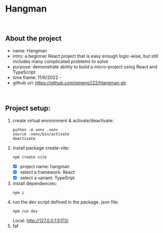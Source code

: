 # Hangman

<br>

## About the project

- name: Hangman
- intro: a beginner React project that is easy enough logic-wise, but still includes many complicated problems to solve
- purpose: demonstrate ability to build a micro-project using React and TypeScript
- time frame: 11/6/2022 -
- github url: https://github.com/qmeng222/Hangman.git

<br>

## Project setup:

1. create virtual environment & activate/deactivate:
   ```
   python -m venv .venv
   source .venv/bin/activate
   deactivate
   ```
2. install package create-vite:
   ```
   npm create vite
   ```
   - [x] project name: hangman
   - [x] select a framework: React
   - [x] select a variant: TypeSript
3. install dependencies:
   ```
   npm i
   ```
4. run the dev script defined in the package. json file:
   ```
   npm run dev
   ```
   Local: http://127.0.0.1:5173/
5. faf
